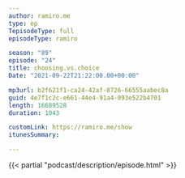 ```yaml
---
author: ramiro.me
type: ep
TepisodeType: full
episodeType: ramiro

season: "89"
episode: "24"
title: choosing.vs.choice
Date: "2021-09-22T21:22:00.00+00:00"

mp3url: b2f621f1-ca24-42af-8726-66555aabec8a
guid: 4e7f1c2c-e661-44e4-91a4-093e522b4701
length: 16689528
duration: 1043

customLink: https://ramiro.me/show
itunesSummary:

---
```

{{< partial "podcast/description/episode.html" >}}
